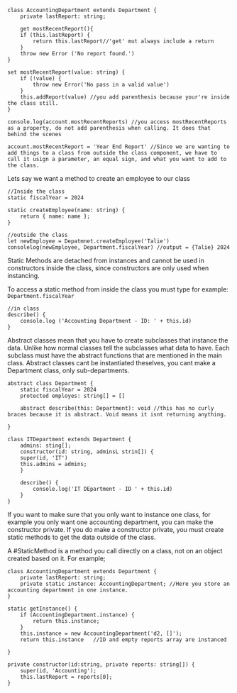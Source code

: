 
```
class AccountingDepartment extends Department {
	private lastReport: string;

	get mostRecentReport(){
	if (this.lastReport) {
		return this.lastReport//'get' mut always include a return
	}
	throw new Error ('No report found.')
}

set mostRecentReport(value: string) {
	if (!value) {
		throw new Error('No pass in a valid value')
	}
	this.addReport(value) //you add parenthesis because your're inside the class still. 
}

console.log(account.mostRecentReports) //you access mostRecentReports as a property, do not add parenthesis when calling. It does that behind the scenes

account.mostRecentReport = 'Year End Report' //Since we are wanting to add things to a class from outside the class component, we have to call it usign a parameter, an equal sign, and what you want to add to the class.
```

Lets say we want a method to create an employee to our class
```
//Inside the class
static fiscalYear = 2024

static createEmployee(name: string) {
	return { name: name };
}

//outside the class
let newEmployee = Depatmnet.createEmployee('Talie')
consolelog(newEmployee, Department.fiscalYear) //output = {Talie} 2024
```
Static Methods are detached from instances and cannot be used in constructors inside the class, since constructors are only used when instancing.

To access a static method from inside the class you must type for example:
`Department.fiscalYear`

```
//in class
describe() {
	console.log ('Accounting Department - ID: ' + this.id)
}
```

Abstract classes mean that you have to create subclasses that instance the data. Unlike how normal classes tell the subclasses what data to have. Each subclass must have the abstract functions that are mentioned in the main class. Abstract classes cant be instantiated theselves, you cant make a Department class, only sub-departments.
```
abstract class Department {
	static fiscalYear = 2024
	protected employes: string[] = []

	abstract describe(this: Department): void //this has no curly braces because it is abstract. Void means it isnt returning anything.
	
}

class ITDepartment extends Department {
	admins: sting[];
	constructor(id: string, adminsL strin[]) {
	super(id, 'IT')
	this.admins = admins;
	}

	describe() {
		console.log('IT DEpartment - ID ' + this.id)
	}
}
```

If you want to make sure that you only want to instance one class, for example you only want one accounting department, you can make the constructor private. If you do make a constructor private, you must create static methods to get the data outside of the class. 

A #StaticMethod is a method you call directly on a class, not on an object created based on it. 
For example; 
```
class AccountingDepartment extends Department {
	private lastReport: string;
	private static instance: AccountingDepartment; //Here you store an accounting department in one instance.
}

static getInstance() {
	if (AccountingDepartment.instance) {
		return this.instance;
	}
	this.instance = new AccountingDepartment('d2, []');
	return this.instance   //ID and empty reports array are instanced
	
}

private constructor(id:string, private reports: string[]) {
	super(id, 'Accounting');
	this.lastReport = reports[0];
}
```

